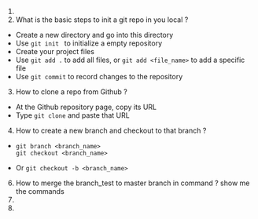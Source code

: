 1.
2. What is the basic steps to init a git repo in you local ?
  - Create a new directory and go into this directory
  - Use ```git init ``` to initialize a empty repository
  - Create your project files
  - Use ```git add .``` to add all files, or ```git add <file_name>``` to add a specific file
  - Use ```git commit``` to record changes to the repository
3. How to clone a repo from Github ?
  - At the Github repository page, copy its URL
  - Type ```git clone``` and paste that URL   
4. How to create a new branch and checkout to that branch ?
  - ```
    git branch <branch_name> 
    git checkout <branch_name>
    ```
  - Or ```git checkout -b <branch_name>```
6. How to merge the branch_test to master branch in command ? show me the commands
7.
8.
